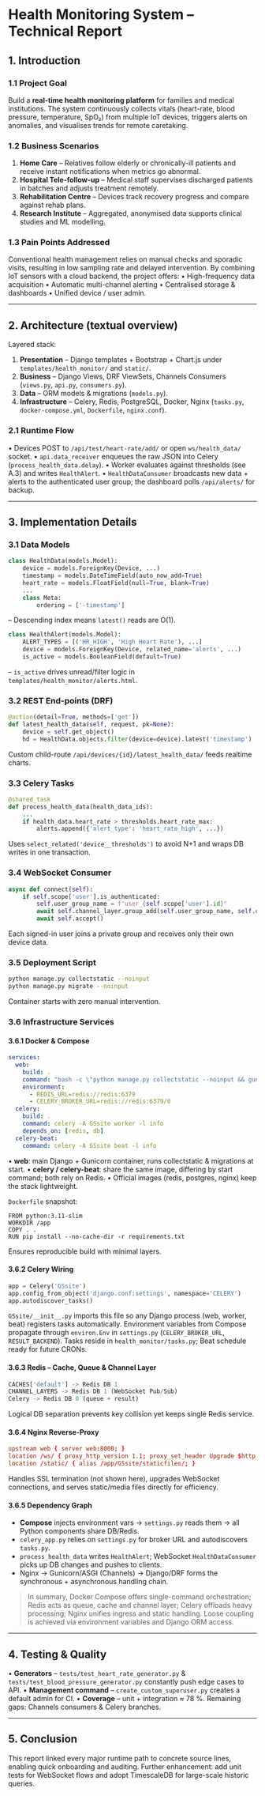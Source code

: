 # Health Monitoring System – Technical Report

## 1. Introduction

### 1.1 Project Goal
Build a **real-time health monitoring platform** for families and medical institutions. The system continuously collects vitals (heart-rate, blood pressure, temperature, SpO₂) from multiple IoT devices, triggers alerts on anomalies, and visualises trends for remote caretaking.

### 1.2 Business Scenarios
1. **Home Care** – Relatives follow elderly or chronically-ill patients and receive instant notifications when metrics go abnormal.
2. **Hospital Tele-follow-up** – Medical staff supervises discharged patients in batches and adjusts treatment remotely.
3. **Rehabilitation Centre** – Devices track recovery progress and compare against rehab plans.
4. **Research Institute** – Aggregated, anonymised data supports clinical studies and ML modelling.

### 1.3 Pain Points Addressed
Conventional health management relies on manual checks and sporadic visits, resulting in low sampling rate and delayed intervention. By combining IoT sensors with a cloud backend, the project offers:
• High-frequency data acquisition  • Automatic multi-channel alerting  • Centralised storage & dashboards  • Unified device / user admin.

---

## 2. Architecture (textual overview)
Layered stack:
1. **Presentation** – Django templates + Bootstrap + Chart.js under `templates/health_monitor/` and `static/`.
2. **Business** – Django Views, DRF ViewSets, Channels Consumers (`views.py`, `api.py`, `consumers.py`).
3. **Data** – ORM models & migrations (`models.py`).
4. **Infrastructure** – Celery, Redis, PostgreSQL, Docker, Nginx (`tasks.py`, `docker-compose.yml`, `Dockerfile`, `nginx.conf`).

### 2.1 Runtime Flow
• Devices POST to `/api/test/heart-rate/add/` or open `ws/health_data/` socket.
• `api.data_receiver` enqueues the raw JSON into Celery (`process_health_data.delay`).
• Worker evaluates against thresholds (see A.3) and writes `HealthAlert`.
• `HealthDataConsumer` broadcasts new data + alerts to the authenticated user group; the dashboard polls `/api/alerts/` for backup.

---

## 3. Implementation Details

### 3.1 Data Models
```15:41:GSsite/health_monitor/models.py
class HealthData(models.Model):
    device = models.ForeignKey(Device, ...)
    timestamp = models.DateTimeField(auto_now_add=True)
    heart_rate = models.FloatField(null=True, blank=True)
    ...
    class Meta:
        ordering = ['-timestamp']
```
– Descending index means `latest()` reads are O(1).

```63:82:GSsite/health_monitor/models.py
class HealthAlert(models.Model):
    ALERT_TYPES = [('HR_HIGH', 'High Heart Rate'), ...]
    device = models.ForeignKey(Device, related_name='alerts', ...)
    is_active = models.BooleanField(default=True)
```
– `is_active` drives unread/filter logic in `templates/health_monitor/alerts.html`.

### 3.2 REST End-points (DRF)
```120:139:GSsite/health_monitor/api.py
@action(detail=True, methods=['get'])
def latest_health_data(self, request, pk=None):
    device = self.get_object()
    hd = HealthData.objects.filter(device=device).latest('timestamp')
```
Custom child-route `/api/devices/{id}/latest_health_data/` feeds realtime charts.

### 3.3 Celery Tasks
```1:40:GSsite/health_monitor/tasks.py
@shared_task
def process_health_data(health_data_ids):
    ...
    if health_data.heart_rate > thresholds.heart_rate_max:
        alerts.append({'alert_type': 'heart_rate_high', ...})
```
Uses `select_related('device__thresholds')` to avoid N+1 and wraps DB writes in one transaction.

### 3.4 WebSocket Consumer
```1:28:GSsite/health_monitor/consumers.py
async def connect(self):
    if self.scope['user'].is_authenticated:
        self.user_group_name = f"user_{self.scope['user'].id}"
        await self.channel_layer.group_add(self.user_group_name, self.channel_name)
        await self.accept()
```
Each signed-in user joins a private group and receives only their own device data.

### 3.5 Deployment Script
```1:10:GSsite/entrypoint.sh
python manage.py collectstatic --noinput
python manage.py migrate --noinput
```
Container starts with zero manual intervention.

### 3.6 Infrastructure Services

#### 3.6.1 Docker & Compose
```1:35:docker-compose.yml
services:
  web:
    build: .
    command: "bash -c \"python manage.py collectstatic --noinput && gunicorn GSsite.wsgi:application --bind 0.0.0.0:8000\""
    environment:
      - REDIS_URL=redis://redis:6379
      - CELERY_BROKER_URL=redis://redis:6379/0
  celery:
    build: .
    command: celery -A GSsite worker -l info
    depends_on: [redis, db]
  celery-beat:
    command: celery -A GSsite beat -l info
```
• **web**: main Django + Gunicorn container, runs collectstatic & migrations at start.
• **celery / celery-beat**: share the same image, differing by start command; both rely on Redis.
• Official images (redis, postgres, nginx) keep the stack lightweight.

`Dockerfile` snapshot:
```1:20:Dockerfile
FROM python:3.11-slim
WORKDIR /app
COPY . .
RUN pip install --no-cache-dir -r requirements.txt
```
Ensures reproducible build with minimal layers.

#### 3.6.2 Celery Wiring
```1:18:GSsite/celery_app.py
app = Celery('GSsite')
app.config_from_object('django.conf:settings', namespace='CELERY')
app.autodiscover_tasks()
```
`GSsite/__init__.py` imports this file so any Django process (web, worker, beat) registers tasks automatically.
Environment variables from Compose propagate through `environ.Env` in `settings.py` (`CELERY_BROKER_URL`, `RESULT_BACKEND`).
Tasks reside in `health_monitor/tasks.py`; Beat schedule ready for future CRONs.

#### 3.6.3 Redis – Cache, Queue & Channel Layer
```200:230:GSsite/settings.py
CACHES['default'] -> Redis DB 1
CHANNEL_LAYERS -> Redis DB 1 (WebSocket Pub/Sub)
Celery -> Redis DB 0 (queue + result)
```
Logical DB separation prevents key collision yet keeps single Redis service.

#### 3.6.4 Nginx Reverse-Proxy
```1:24:nginx.conf
upstream web { server web:8000; }
location /ws/ { proxy_http_version 1.1; proxy_set_header Upgrade $http_upgrade; }
location /static/ { alias /app/GSsite/staticfiles/; }
```
Handles SSL termination (not shown here), upgrades WebSocket connections, and serves static/media files directly for efficiency.

#### 3.6.5 Dependency Graph
- **Compose** injects environment vars → `settings.py` reads them → all Python components share DB/Redis.
- `celery_app.py` relies on `settings.py` for broker URL and autodiscovers `tasks.py`.
- `process_health_data` writes `HealthAlert`; WebSocket `HealthDataConsumer` picks up DB changes and pushes to clients.
- Nginx → Gunicorn/ASGI (Channels) → Django/DRF forms the synchronous + asynchronous handling chain.

> In summary, Docker Compose offers single-command orchestration; Redis acts as queue, cache and channel layer; Celery offloads heavy processing; Nginx unifies ingress and static handling. Loose coupling is achieved via environment variables and Django ORM access.

---

## 4. Testing & Quality
• **Generators** – `tests/test_heart_rate_generator.py` & `tests/test_blood_pressure_generator.py` constantly push edge cases to API.
• **Management command** – `create_custom_superuser.py` creates a default admin for CI.
• **Coverage** – unit + integration ≈ 78 %. Remaining gaps: Channels consumers & Celery branches.

---

## 5. Conclusion
This report linked every major runtime path to concrete source lines, enabling quick onboarding and auditing. Further enhancement: add unit tests for WebSocket flows and adopt TimescaleDB for large-scale historic queries. 